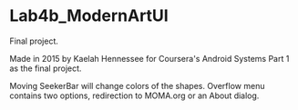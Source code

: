# Lab4b_ModernArtUI
Final project.

Made in 2015 by Kaelah Hennessee for Coursera's Android Systems Part 1 as the final project.

Moving SeekerBar will change colors of the shapes. Overflow menu contains two options, redirection to MOMA.org or an About dialog.
